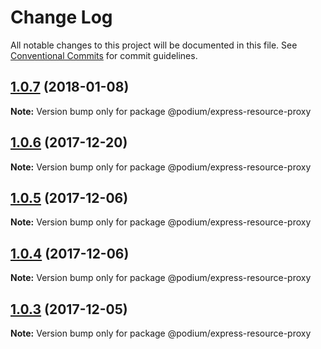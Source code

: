 # Change Log

All notable changes to this project will be documented in this file. See
[Conventional Commits](https://conventionalcommits.org) for commit guidelines.

<a name="1.0.7"></a>

## [1.0.7](https://github.schibsted.io/finn/podium/compare/@podium/express-resource-proxy@1.0.6...@podium/express-resource-proxy@1.0.7) (2018-01-08)

**Note:** Version bump only for package @podium/express-resource-proxy

<a name="1.0.6"></a>

## [1.0.6](https://github.schibsted.io/finn/podium/compare/@podium/express-resource-proxy@1.0.5...@podium/express-resource-proxy@1.0.6) (2017-12-20)

**Note:** Version bump only for package @podium/express-resource-proxy

<a name="1.0.5"></a>

## [1.0.5](https://github.schibsted.io/finn/podium/compare/@podium/express-resource-proxy@1.0.4...@podium/express-resource-proxy@1.0.5) (2017-12-06)

**Note:** Version bump only for package @podium/express-resource-proxy

<a name="1.0.4"></a>

## [1.0.4](https://github.schibsted.io/finn/podium/compare/@podium/express-resource-proxy@1.0.3...@podium/express-resource-proxy@1.0.4) (2017-12-06)

**Note:** Version bump only for package @podium/express-resource-proxy

<a name="1.0.3"></a>

## [1.0.3](https://github.schibsted.io/finn/podium/compare/@podium/express-resource-proxy@1.0.2...@podium/express-resource-proxy@1.0.3) (2017-12-05)

**Note:** Version bump only for package @podium/express-resource-proxy

